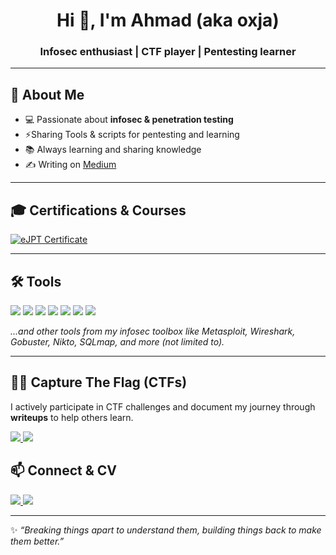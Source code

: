 <h1 align="center">Hi 👋, I'm Ahmad (aka <b>oxja</b>)</h1>
<h3 align="center">Infosec enthusiast | CTF player | Pentesting learner</h3>

---

## 🚀 About Me
- 💻 Passionate about **infosec & penetration testing**  
- ⚡Sharing Tools & scripts for pentesting and learning
- 📚 Always learning and sharing knowledge 
- ✍️ Writing on [Medium](https://medium.com/@oxja)

---

## 🎓 Certifications & Courses

<p align="left">
  <a href="https://certs.ine.com/fdc1ad0e-91ff-4b99-9c8e-644f866c2ecd#acc.oqmzyaxt" target="_blank">
  <img src="https://img.shields.io/badge/eJPT-Orange?style=for-the-badge&logo=&logoColor=000000" alt="eJPT Certificate"/>
</a>

</p>

---

## 🛠️ Tools
<p align="left">
  <img src="https://img.shields.io/badge/Python-3670A0?style=for-the-badge&logo=python&logoColor=ffdd54"/>
  <img src="https://img.shields.io/badge/Bash-121011?style=for-the-badge&logo=gnu-bash&logoColor=white"/>
  <img src="https://img.shields.io/badge/Linux-black?style=for-the-badge&logo=linux&logoColor=white"/>
  <img src="https://img.shields.io/badge/Nessus-00A3E0?style=for-the-badge&logo=tenable&logoColor=white"/>
  <img src="https://img.shields.io/badge/Nmap-00457C?style=for-the-badge&logo=Wireshark&logoColor=white"/>
  <img src="https://img.shields.io/badge/Rustscan-DEA584?style=for-the-badge&logo=rust&logoColor=black"/>
  <img src="https://img.shields.io/badge/Burp%20Suite-FB542B?style=for-the-badge&logo=burpsuite&logoColor=white"/>
</p>

*...and other tools from my infosec toolbox like Metasploit, Wireshark, Gobuster, Nikto, SQLmap, and more (not limited to).*

---

## 🏴‍☠️ Capture The Flag (CTFs)
I actively participate in CTF challenges and document my journey through **writeups** to help others learn.  

<p align="left">
  <a href="https://tryhackme.com/p/oxja" target="_blank">
    <img src="https://img.shields.io/badge/TryHackMe-212C42?style=for-the-badge&logo=tryhackme&logoColor=white"/>
  </a>
  <a href="https://app.hackthebox.com/profile/1674989" target="_blank">
    <img src="https://img.shields.io/badge/HackTheBox-9FEF00?style=for-the-badge&logo=hackthebox&logoColor=black"/>
  </a>
</p>

## 📫 Connect & CV
<p align="left">
  <a href="https://linkedin.com/in/ahmad-qawaqneh-05a519202" target="_blank">
    <img src="https://img.shields.io/badge/LinkedIn-0A66C2?style=for-the-badge&logo=linkedin&logoColor=white"/>
  </a>
 <a href="https://github.com/oxja/oxja/raw/main/CV.pdf" target="_blank">
    <img src="https://img.shields.io/badge/View%20CV-FF5722?style=for-the-badge&logo=adobeacrobatreader&logoColor=white"/>
  </a>
</p>

---

✨ *“Breaking things apart to understand them, building things back to make them better.”*
